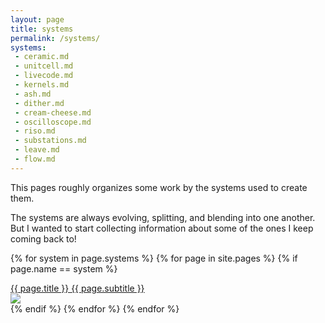 ```yaml
---
layout: page
title: systems
permalink: /systems/
systems:
 - ceramic.md
 - unitcell.md
 - livecode.md
 - kernels.md
 - ash.md
 - dither.md
 - cream-cheese.md
 - oscilloscope.md
 - riso.md
 - substations.md
 - leave.md
 - flow.md
---
```


This pages roughly organizes some work by the systems used to create them.

The systems are always evolving, splitting, and blending into one another. 
But I wanted to start collecting information about some of the ones I keep coming back to!


{% for system in page.systems %}
  {% for page in site.pages %}
    {% if page.name == system %}
<div class="cover-title">
<a href="{{ page.url }}">
<div class="title">{{ page.title }}
<span class="subtitle">{{ page.subtitle }}</span>
</div>
<img src="{{ page.cover }}">
</a>
</div>
    {% endif %}
  {% endfor %}
{% endfor %}
